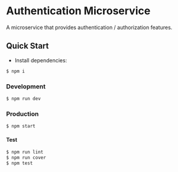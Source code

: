 # Authentication Microservice

A microservice that provides authentication / authorization features.

## Quick Start

- Install dependencies:

```bash
$ npm i
```

### Development

```bash
$ npm run dev
```

### Production

```bash
$ npm start
```

#### Test

```bash
$ npm run lint
$ npm run cover
$ npm test
```
